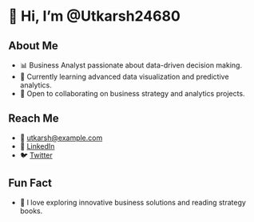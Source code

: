 # 👋 Hi, I’m @Utkarsh24680

## About Me
- 📊 Business Analyst passionate about data-driven decision making.
- 🧠 Currently learning advanced data visualization and predictive analytics.
- 🤝 Open to collaborating on business strategy and analytics projects.

## Reach Me
- 📧 utkarsh@example.com
- 💼 [LinkedIn](https://www.linkedin.com/in/utkarsh24680)
- 🐦 [Twitter](https://twitter.com/Utkarsh24680)

## Fun Fact
- 🚀 I love exploring innovative business solutions and reading strategy books.
